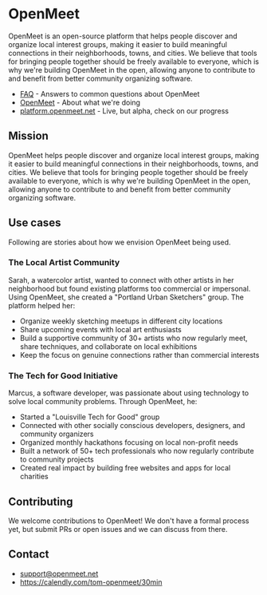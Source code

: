 # OpenMeet

OpenMeet is an open-source platform that helps people discover and organize local interest groups, making it easier to build meaningful connections in their neighborhoods, towns, and cities. We believe that tools for bringing people together should be freely available to everyone, which is why we're building OpenMeet in the open, allowing anyone to contribute to and benefit from better community organizing software.

* [FAQ](https://biz.openmeet.net/faq) - Answers to common questions about OpenMeet
* [OpenMeet](https://openmeet.net) - About what we're doing
* [platform.openmeet.net](https://platform.openmeet.net) - Live, but alpha, check on our progress

## Mission

OpenMeet helps people discover and organize local interest groups, making it easier to build meaningful connections in their neighborhoods, towns, and cities. We believe that tools for bringing people together should be freely available to everyone, which is why we're building OpenMeet in the open, allowing anyone to contribute to and benefit from better community organizing software.

## Use cases

Following are stories about how we envision OpenMeet being used.

### The Local Artist Community

Sarah, a watercolor artist, wanted to connect with other artists in her neighborhood but found existing platforms too commercial or impersonal. Using OpenMeet, she created a "Portland Urban Sketchers" group. The platform helped her:

- Organize weekly sketching meetups in different city locations
- Share upcoming events with local art enthusiasts
- Build a supportive community of 30+ artists who now regularly meet, share techniques, and collaborate on local exhibitions
- Keep the focus on genuine connections rather than commercial interests

### The Tech for Good Initiative

Marcus, a software developer, was passionate about using technology to solve local community problems. Through OpenMeet, he:

- Started a "Louisville Tech for Good" group
- Connected with other socially conscious developers, designers, and community organizers
- Organized monthly hackathons focusing on local non-profit needs
- Built a network of 50+ tech professionals who now regularly contribute to community projects
- Created real impact by building free websites and apps for local charities
  
## Contributing

We welcome contributions to OpenMeet! We don't have a formal process yet, but submit PRs or open issues and we can discuss from there.

## Contact
* support@openmeet.net
* https://calendly.com/tom-openmeet/30min

